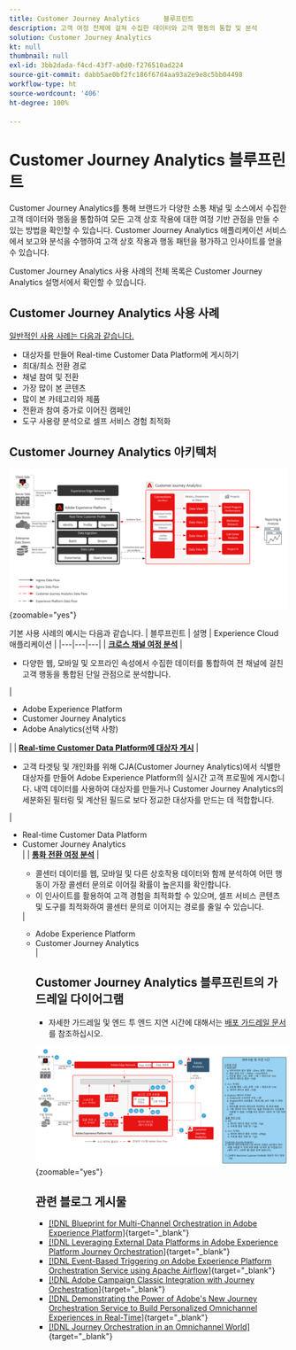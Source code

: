 ```yaml
---
title: Customer Journey Analytics      블루프린트
description: 고객 여정 전체에 걸쳐 수집한 데이터와 고객 행동의 통합 및 분석
solution: Customer Journey Analytics
kt: null
thumbnail: null
exl-id: 3bb2dada-f4cd-43f7-a0d0-f276510ad224
source-git-commit: dabb5ae0bf2fc186f67d4aa93a2e9e8c5bb04498
workflow-type: ht
source-wordcount: '406'
ht-degree: 100%

---
```


# Customer Journey Analytics      블루프린트

Customer Journey Analytics를 통해 브랜드가 다양한 소통 채널 및 소스에서 수집한 고객 데이터와 행동을 통합하여 모든 고객 상호 작용에 대한 여정 기반 관점을 만들 수 있는 방법을 확인할 수 있습니다. Customer Journey Analytics 애플리케이션 서비스에서 보고와 분석을 수행하여 고객 상호 작용과 행동 패턴을 평가하고 인사이트를 얻을 수 있습니다.

Customer Journey Analytics 사용 사례의 전체 목록은 Customer Journey Analytics 설명서에서 확인할 수 있습니다.

## Customer Journey Analytics 사용 사례

[일반적인 사용 사례는 다음과 같습니다.](https://experienceleague.adobe.com/docs/analytics-platform/using/cja-usecases/cja-usecases.html?lang=ko)

* 대상자를 만들어 Real-time Customer Data Platform에 게시하기
* 최대/최소 전환 경로
* 채널 참여 및 전환
* 가장 많이 본 콘텐츠
* 많이 본 카테고리와 제품
* 전환과 참여 증가로 이어진 캠페인
* 도구 사용량 분석으로 셀프 서비스 경험 최적화

## Customer Journey Analytics 아키텍처

![아키텍처 다이어그램](assets/CJA.svg){zoomable=&quot;yes&quot;}

기본 사용 사례의 예시는 다음과 같습니다.
| 블루프린트 | 설명 |  Experience Cloud 애플리케이션 |
|---|---|---|
| **[크로스 채널 여정 분석](https://experienceleague.adobe.com/docs/analytics-platform/using/cja-usecases/cross-channel.html?lang=ko)**  | <ul><li>다양한 웹, 모바일 및 오프라인 속성에서 수집한 데이터를 통합하여 전 채널에 걸친 고객 행동을 통합된 단일 관점으로 분석합니다.</li></ul> | <ul><li>Adobe Experience Platform</li><li>Customer Journey Analytics</li><li>Adobe Analytics(선택 사항)</li></ul>|
| **[Real-time Customer Data Platform에 대상자 게시](https://experienceleague.adobe.com/docs/analytics-platform/using/cja-components/audiences/publish.html?lang=ko)** | <ul><li>고객 타겟팅 및 개인화를 위해 CJA(Customer Journey Analytics)에서 식별한 대상자를 만들어 Adobe Experience Platform의 실시간 고객 프로필에 게시합니다. 내역 데이터를 사용하여 대상자를 만들거나 Customer Journey Analytics의 세분화된 필터링 및 계산된 필드로 보다 정교한 대상자를 만드는 데 적합합니다.</li></ul> | <ul><li>Real-time Customer Data Platform   </li><li>Customer Journey Analytics</li> |
| **[통화 전환 여정 분석](https://experienceleague.adobe.com/docs/analytics-platform/using/cja-usecases/call-center.html?lang=ko)** | <ul><li>콜센터 데이터를 웹, 모바일 및 다른 상호작용 데이터와 함께 분석하여 어떤 행동이 가장 콜센터 문의로 이어질 확률이 높은지를 확인합니다.</li><li>이 인사이트를 활용하여 고객 경험을 최적화할 수 있으며, 셀프 서비스 콘텐츠 및 도구를 최적화하여 콜센터 문의로 이어지는 경로를 줄일 수 있습니다.  </li></ul> | <ul><li>Adobe Experience Platform</li><li>Customer Journey Analytics</li> |

## Customer Journey Analytics 블루프린트의 가드레일 다이어그램

* 자세한 가드레일 및 엔드 투 엔드 지연 시간에 대해서는 [배포 가드레일 문서](../experience-platform/deployment/guardrails.md)를 참조하십시오.

![가드레일 다이어그램](../experience-platform/assets/CJA_guardrails.svg){zoomable=&quot;yes&quot;}

## 관련 블로그 게시물

* [[!DNL Blueprint for Multi-Channel Orchestration in Adobe Experience Platform]](https://medium.com/adobetech/blueprint-for-multi-channel-orchestration-in-adobe-experience-platform-c68317e94184){target="_blank"}
* [[!DNL Leveraging External Data Platforms in Adobe Experience Platform Journey Orchestration]](https://medium.com/adobetech/leveraging-external-data-platforms-in-adobe-experience-platform-journey-orchestration-54fc6134fe17){target="_blank"}
* [[!DNL Event-Based Triggering on Adobe Experience Platform Orchestration Service using Apache Airflow]](https://medium.com/adobetech/event-based-triggering-on-adobe-experience-platform-orchestration-service-using-apache-airflow-8607b28251f1){target="_blank"}
* [[!DNL Adobe Campaign Classic Integration with Journey Orchestration]](https://medium.com/adobetech/adobe-campaign-classic-integration-with-journey-orchestration-ae577653281){target="_blank"}
* [[!DNL Demonstrating the Power of Adobe's New Journey Orchestration Service to Build Personalized Omnichannel Experiences in Real-Time]](https://medium.com/adobetech/demonstrating-the-power-of-adobes-new-journey-orchestration-service-to-build-personalized-aa60d88cd34){target="_blank"}
* [[!DNL Journey Orchestration in an Omnichannel World]](https://medium.com/adobetech/journey-orchestration-in-an-omnichannel-world-3a2d32d556d9){target="_blank"}
